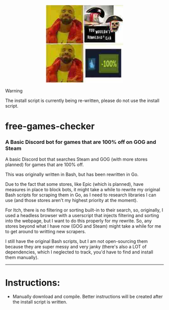 <p align="center">
  <img src="https://github.com/Supraboy981322/Basic-Discord-notification-for-100-off-GOG-and-Steam-games/raw/refs/heads/main/logo.png">
</p>

> [!Warning]
> The install script is currently being re-written, please do not use the install script.

# free-games-checker

### A Basic Discord bot for games that are 100% off on GOG and Steam

A basic Discord bot that searches Steam and GOG (with more stores planned) for games that are 100% off.

This was originally written in Bash, but has been rewritten in Go.

Due to the fact that some stores, like Epic (which is planned), have measures in place to block bots, it might take a while to rewrite my original Bash scripts for scraping them in Go, as I need to research libraries I can use (and those stores aren't my highest priority at the moment).

For Itch, there is no filtering or sorting built-in to their search, so, originally, I used a headless browser with a userscript that injects filtering and sorting into the webpage, but I want to do this properly for my rewrite. So, any stores beyond what I have now (GOG and Steam) might take a while for me to get around to writting new scrapers.

I still have the original Bash scripts, but I am not open-sourcing them because they are super messy and very janky (there's also a LOT of dependencies, which I neglected to track, you'd have to find and install them manually).

---

# Instructions:
- Manually download and compile. Better instructions will be created after the install script is written.
